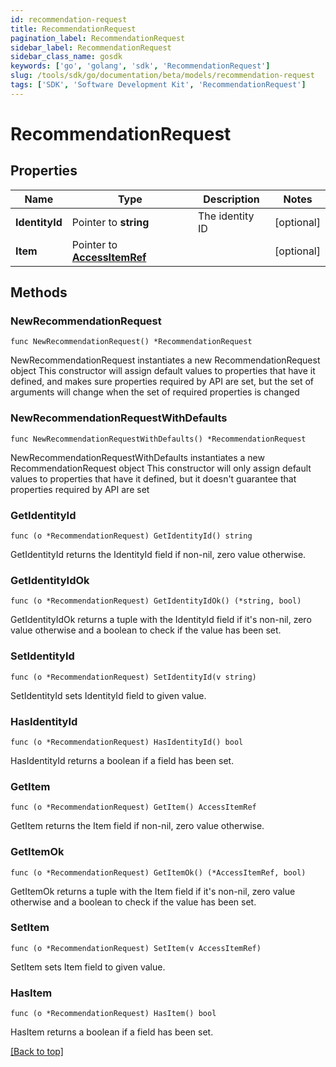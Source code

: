 ```yaml
---
id: recommendation-request
title: RecommendationRequest
pagination_label: RecommendationRequest
sidebar_label: RecommendationRequest
sidebar_class_name: gosdk
keywords: ['go', 'golang', 'sdk', 'RecommendationRequest'] 
slug: /tools/sdk/go/documentation/beta/models/recommendation-request
tags: ['SDK', 'Software Development Kit', 'RecommendationRequest']
---
```


# RecommendationRequest

## Properties

Name | Type | Description | Notes
------------ | ------------- | ------------- | -------------
**IdentityId** | Pointer to **string** | The identity ID | [optional] 
**Item** | Pointer to [**AccessItemRef**](AccessItemRef) |  | [optional] 

## Methods

### NewRecommendationRequest

`func NewRecommendationRequest() *RecommendationRequest`

NewRecommendationRequest instantiates a new RecommendationRequest object
This constructor will assign default values to properties that have it defined,
and makes sure properties required by API are set, but the set of arguments
will change when the set of required properties is changed

### NewRecommendationRequestWithDefaults

`func NewRecommendationRequestWithDefaults() *RecommendationRequest`

NewRecommendationRequestWithDefaults instantiates a new RecommendationRequest object
This constructor will only assign default values to properties that have it defined,
but it doesn't guarantee that properties required by API are set

### GetIdentityId

`func (o *RecommendationRequest) GetIdentityId() string`

GetIdentityId returns the IdentityId field if non-nil, zero value otherwise.

### GetIdentityIdOk

`func (o *RecommendationRequest) GetIdentityIdOk() (*string, bool)`

GetIdentityIdOk returns a tuple with the IdentityId field if it's non-nil, zero value otherwise
and a boolean to check if the value has been set.

### SetIdentityId

`func (o *RecommendationRequest) SetIdentityId(v string)`

SetIdentityId sets IdentityId field to given value.

### HasIdentityId

`func (o *RecommendationRequest) HasIdentityId() bool`

HasIdentityId returns a boolean if a field has been set.

### GetItem

`func (o *RecommendationRequest) GetItem() AccessItemRef`

GetItem returns the Item field if non-nil, zero value otherwise.

### GetItemOk

`func (o *RecommendationRequest) GetItemOk() (*AccessItemRef, bool)`

GetItemOk returns a tuple with the Item field if it's non-nil, zero value otherwise
and a boolean to check if the value has been set.

### SetItem

`func (o *RecommendationRequest) SetItem(v AccessItemRef)`

SetItem sets Item field to given value.

### HasItem

`func (o *RecommendationRequest) HasItem() bool`

HasItem returns a boolean if a field has been set.


[[Back to top]](#) 


